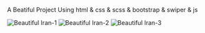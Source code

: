 A Beatiful Project Using html & css & scss & bootstrap & swiper & js

![Beautiful Iran-1](https://github.com/AmirFarhadi83/project-JS-beautiful-iran/assets/139977859/b87572a9-f9bc-40b3-91c7-6ea8e5be2326)
![Beautiful Iran-2](https://github.com/AmirFarhadi83/project-JS-beautiful-iran/assets/139977859/fd14cbef-257a-43c4-9c4b-7bbc323c2a80)
![Beautiful Iran-3](https://github.com/AmirFarhadi83/project-JS-beautiful-iran/assets/139977859/30990b4e-45c4-4da1-b472-ba8c4d5d8182)
